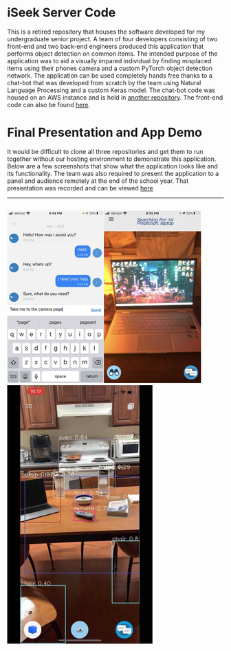# **iSeek Server Code**
This is a retired repository that houses the software developed for my undergraduate senior project. A team of four developers consisting of two front-end and two back-end engineers produced this application that performs object detection on common items. The intended purpose of the application was to aid a visually impared individual by finding misplaced items using their phones camera and a custom PyTorch object detection network. The application can be used completely hands free thanks to a chat-bot that was developed from scratch by the team using Natural Language Processing and a custom Keras model. The chat-bot code was housed on an AWS instance and is held in [another repository](https://github.com/SamGulinello/ChatBot). The front-end code can also be found [here](https://github.com/MessiahiSeek/iSeek).

# **Final Presentation and App Demo**
It would be difficult to clone all three repositories and get them to run together without our hosting environment to demonstrate this application. Below are a few screenshots that show what the application looks like and its functionality. The team was also required to present the application to a panel and audience remotely at the end of the school year. That presentation was recorded and can be viewed [here](https://youtu.be/YcfFYbgE1T4)

---
![Chatbot Screen](resources/RMImages/chatbotScreen.jpg)![Live Detection Screen](resources/RMImages/LiveFeed.jpg)<br />![Object Detection](resources/RMImages/ObjectDetect.jpg)
---